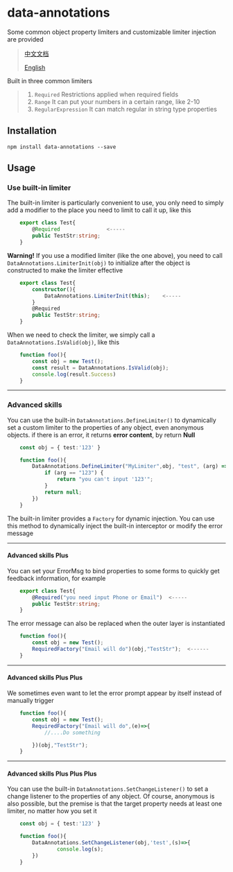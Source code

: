 # data-annotations

Some common object property limiters and customizable limiter injection are provided

> [中文文档](https://github.com/wmm-xs/DataAnnotations/blob/master/README-zh-cn.md) 
> 
> [English](https://github.com/wmm-xs/DataAnnotations/blob/master/README.md)

Built in three common limiters
> 1. `Required`   Restrictions applied when required fields
> 2. `Range` It can put your numbers in a certain range, like 2-10
> 3. `RegularExpression` It can match regular in string type properties

## Installation

```
npm install data-annotations --save
```

## Usage

### Use built-in limiter

The built-in limiter is particularly convenient to use, you only need to simply add a modifier to the place you need to limit to call it up, like this

``` ts
    export class Test{
        @Required               <-----
        public TestStr:string;
    }
```

**Warning!** If you use a modified limiter (like the one above), you need to call `DataAnnotations.LimiterInit(obj)` to initialize after the object is constructed to make the limiter effective

``` ts
    export class Test{
        constructor(){
            DataAnnotations.LimiterInit(this);    <-----
        }
        @Required               
        public TestStr:string;
    }
```

When we need to check the limiter, we simply call a `DataAnnotations.IsValid(obj)`, like this

``` ts
    function foo(){
        const obj = new Test();
        const result = DataAnnotations.IsValid(obj);
        console.log(result.Success)
    }
```

------

### Advanced skills

You can use the built-in `DataAnnotations.DefineLimiter()` to dynamically set a custom limiter to the properties of any object, even anonymous objects. if there is an error, it returns **error content**, by return **Null**

``` ts
    const obj = { test:'123' }

    function foo(){
        DataAnnotations.DefineLimiter("MyLimiter",obj, "test", (arg) => {
            if (arg == "123") {
                return "you can't input '123'";
            }
            return null;
        })
    }
```

The built-in limiter provides a `Factory` for dynamic injection. You can use this method to dynamically inject the built-in interceptor or modify the error message

------

#### Advanced skills Plus

You can set your ErrorMsg to bind properties to some forms to quickly get feedback information, for example

``` ts
    export class Test{
        @Required("you need input Phone or Email")  <-----
        public TestStr:string;
    }

```

The error message can also be replaced when the outer layer is instantiated

``` ts
    function foo(){
        const obj = new Test();
        RequiredFactory("Email will do")(obj,"TestStr");  <------
    }

```
------
#### Advanced skills Plus Plus

We sometimes even want to let the error prompt appear by itself instead of manually trigger

``` ts
    function foo(){
        const obj = new Test();
        RequiredFactory("Email will do",(e)=>{
            //....Do something

        })(obj,"TestStr");
    }
```
-------
#### Advanced skills Plus Plus Plus

You can use the built-in `DataAnnotations.SetChangeListener()` to set a change listener to the properties of any object. Of course, anonymous is also possible, but the premise is that the target property needs at least one limiter, no matter how you set it

``` ts
    const obj = { test:'123' }

    function foo(){
        DataAnnotations.SetChangeListener(obj,'test',(s)=>{
                console.log(s);
        })
    }
```
